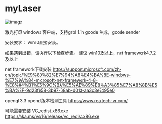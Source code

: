 # myLaser
![image](https://github.com/icaredbd/myLaser/blob/main/myLaser.ico)

激光打印 windows 客户端，支持grbl 1.1h gcode 生成，gcode sender


安装要求：
win10直接安装。

如果遇到出错，请执行以下检查步骤。
建议 win10及以上，net framework4.7.2及以上

net framework下载安装
https://support.microsoft.com/zh-cn/topic/%E9%80%82%E7%94%A8%E4%BA%8E-windows-%E7%9A%84-microsoft-net-framework-4-8-%E8%84%B1%E6%9C%BA%E5%AE%89%E8%A3%85%E7%A8%8B%E5%BA%8F-9d23f658-3b97-68ab-d013-aa3c3e7495e0

opengl 3.3
opengl版本检测工具
https://www.realtech-vr.com/

可能需要安装 VC_redist.x86.exe
https://aka.ms/vs/16/release/vc_redist.x86.exe
